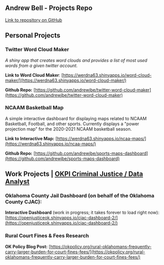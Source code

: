 ## Andrew Bell - Projects Repo

[Link to repository on GitHub](https://github.com/andrewjbe/github-pages/)

## Personal Projects

### Twitter Word Cloud Maker

*A shiny app that creates word clouds and provides a list of most used words from a given twitter account.*

**Link to Word Cloud Maker**: [https://werdna63.shinyapps.io/word-cloud-maker/](https://werdna63.shinyapps.io/word-cloud-maker/)

**Github Repo:** [https://github.com/andrewjbe/twitter-word-cloud-maker](https://github.com/andrewjbe/twitter-word-cloud-maker)

### NCAAM Basketball Map

A simple interactive dashboard for displaying maps related to NCAAM Basketball, Football, and other sports. Currently displays a "power projection map" for the 2020-2021 NCAAM basketball season.

**Link to Interactive Map:** [https://werdna63.shinyapps.io/ncaa-maps/](https://werdna63.shinyapps.io/ncaa-maps/)

**Github Repo:** [https://github.com/andrewjbe/sports-maps-dashboard](https://github.com/andrewjbe/sports-maps-dashboard)

## Work Projects | [OKPI Criminal Justice / Data Analyst](https://okpolicy.org/)

### Oklahoma County Jail Dashboard (on behalf of the Oklahoma County CJAC):

**Interactive Dashboard** (work in progress; it takes forever to load right now): [https://openjusticeok.shinyapps.io/cjac-dashboard-2/](https://openjusticeok.shinyapps.io/cjac-dashboard-2/)

### Rural Court Fines & Fees Research

**OK Policy Blog Post:** [https://okpolicy.org/rural-oklahomans-frequently-carry-larger-burden-for-court-fines-fees/](https://okpolicy.org/rural-oklahomans-frequently-carry-larger-burden-for-court-fines-fees/)
